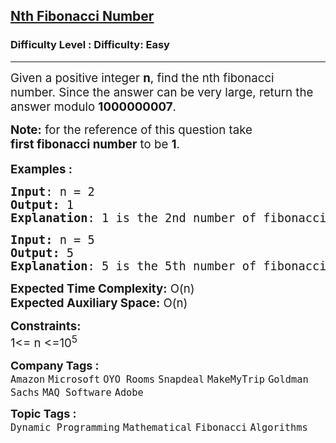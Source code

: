 <h2><a href="https://www.geeksforgeeks.org/problems/nth-fibonacci-number1335/1?page=1&category=Dynamic%20Programming&sortBy=submissions">Nth Fibonacci Number</a></h2><h3>Difficulty Level : Difficulty: Easy</h3><hr><div class="problems_problem_content__Xm_eO"><p><span style="font-size: 14pt;">Given a positive integer <strong>n</strong>, find the nth fibonacci number.&nbsp;Since the answer can be very large, return&nbsp;the answer modulo <strong>1000000007</strong>.</span></p>
<p><span style="font-size: 14pt;"><strong>Note:</strong> for the reference of this question take <strong>first&nbsp;fibonacci number</strong> to be <strong>1</strong>.</span><br><br><span style="font-size: 14pt;"><strong>Examples :</strong></span></p>
<pre><span style="font-size: 14pt;"><strong>Input</strong>: n = 2
<strong>Output:</strong> 1&nbsp;
<strong>Explanation</strong>: 1 is the 2nd number of fibonacci series.
</span></pre>
<pre><span style="font-size: 14pt;"><strong>Input: </strong>n = 5
<strong>Output: </strong>5
<strong>Explanation</strong>: 5 is the 5th number of fibonacci series.
</span></pre>
<p><span style="font-size: 14pt;"><strong>Expected Time Complexity:</strong> O(n)<br><strong>Expected Auxiliary Space:</strong> O(n)<br></span></p>
<p><span style="font-size: 14pt;"><strong>Constraints:</strong><br>1&lt;= n &lt;=10<sup>5</sup></span></p></div><p><span style=font-size:18px><strong>Company Tags : </strong><br><code>Amazon</code>&nbsp;<code>Microsoft</code>&nbsp;<code>OYO Rooms</code>&nbsp;<code>Snapdeal</code>&nbsp;<code>MakeMyTrip</code>&nbsp;<code>Goldman Sachs</code>&nbsp;<code>MAQ Software</code>&nbsp;<code>Adobe</code>&nbsp;<br><p><span style=font-size:18px><strong>Topic Tags : </strong><br><code>Dynamic Programming</code>&nbsp;<code>Mathematical</code>&nbsp;<code>Fibonacci</code>&nbsp;<code>Algorithms</code>&nbsp;